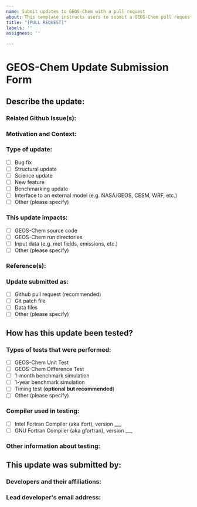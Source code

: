 ```yaml
---
name: Submit updates to GEOS-Chem with a pull request
about: This template instructs users to submit a GEOS-Chem pull request
title: "[PULL REQUEST]"
labels: ''
assignees: ''

---
```


# GEOS-Chem Update Submission Form
<!--- Please fill out this form to submit an update for consideration in GEOS-Chem.  Contact the [GEOS-Chem Support Team](http://wiki.geos-chem.org/GEOS-Chem_Support_Team) with any questions. -->
<!--- Please also see our [Submitting updates for inclusion into GEOS-Chem](http://wiki.geos-chem.org/Submitting_updates_for_inclusion_in_GEOS-Chem) wiki page for more information. -->

## Describe the update:

### Related Github Issue(s):
<!--- If suggesting a new feature or change, please discuss it in a FEATURE REQUEST issue first -->
<!--- If fixing a bug, there should be an issue describing it with steps to reproduce -->
<!--- Please link to the issue here: -->

### Motivation and Context:
<!--- Why is this change required?  What problem does it solve? -->

### Type of update:
<!--- What types of changes does your code introduce?  Place an `x` in all the boxes that apply: -->
* [ ] Bug fix
* [ ] Structural update
* [ ] Science update
* [ ] New feature
* [ ] Benchmarking update
* [ ] Interface to an external model (e.g. NASA/GEOS, CESM, WRF, etc.)
* [ ] Other (please specify)

### This update impacts:
<!--- Place an `x` in all the boxes that apply: -->
* [ ] GEOS-Chem source code
* [ ] GEOS-Chem run directories
* [ ] Input data (e.g. met fields, emissions, etc.)
* [ ] Other (please specify)

### Reference(s):
<!--- If this is a science update, please provide a literature citation. -->
<!--- e.g. Smith et al,  _Title of our research study_,  Journal ABC, vol. XX, pp. YY-ZZ, 2019.  DOI:xxxx/xxxxxxx --->

### Update submitted as:
<!--- Place an `x` in the box that best applies: -->
* [ ] Github pull request (recommended)
* [ ] Git patch file
* [ ] Data files
* [ ] Other (please specify)

## How has this update been tested?
<!--- Please describe in detail how you tested your changes. -->

### Types of tests that were performed:
<!--- Place an `x` in all the boxes that apply -->
* [ ] GEOS-Chem Unit Test
* [ ] GEOS-Chem Difference Test
* [ ] 1-month benchmark simulation
* [ ] 1-year benchmark simulation
* [ ] Timing test (**optional but recommended**)
* [ ] Other (please specify)

### Compiler used in testing:
<!--- Place an `x` in all the boxes that apply and write the compiler version number -->
* [ ] Intel Fortran Compiler (aka ifort), version ___
* [ ] GNU Fortran Compiler (aka gfortran), version ___

### Other information about testing:
<!--- Please specify any other pertinent information about how this update was tested -->
<!--- or the computational environment in which testing was done. --->

## This update was submitted by:

### Developers and their affiliations:
<!--- e,g, Jane Smith (Institution X) -->

### Lead developer's email address:
<!--- e.g. janesmith@myemailaddress.com -->